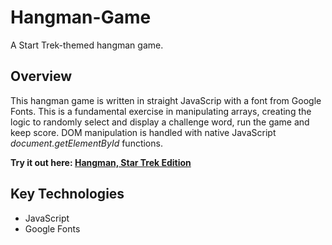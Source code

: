 # Hangman-Game
A Start Trek-themed hangman game.

## Overview
This hangman game is written in straight JavaScrip with a font from Google Fonts. This is a fundamental exercise in manipulating arrays, creating the logic to randomly select and display a challenge word, run the game and keep score. DOM manipulation is handled with native JavaScript *document.getElementById* functions.

**Try it out here: [Hangman, Star Trek Edition](http://example.com "Title")**

## Key Technologies
* JavaScript
* Google Fonts
